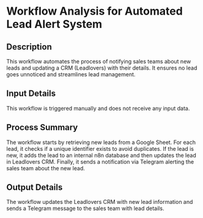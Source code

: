 # Workflow Analysis for Automated Lead Alert System

## Description
This workflow automates the process of notifying sales teams about new leads and updating a CRM (Leadlovers) with their details. It ensures no lead goes unnoticed and streamlines lead management.

## Input Details
This workflow is triggered manually and does not receive any input data.

## Process Summary
The workflow starts by retrieving new leads from a Google Sheet. For each lead, it checks if a unique identifier exists to avoid duplicates. If the lead is new, it adds the lead to an internal n8n database and then updates the lead in Leadlovers CRM. Finally, it sends a notification via Telegram alerting the sales team about the new lead.

## Output Details
The workflow updates the Leadlovers CRM with new lead information and sends a Telegram message to the sales team with lead details.
